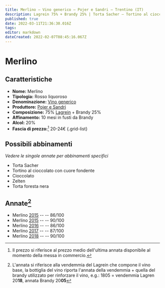 ```yaml
---
title: Merlino – Vino generico – Pojer e Sandri – Trentino (IT)
description: Lagrein 75% + Brandy 25% | Torta Sacher – Tortino al cioccolato con cuore fondente – Cioccolato – Zelten – Torta foresta nera
published: true
date: 2022-03-11T21:36:30.016Z
tags: 
editor: markdown
dateCreated: 2022-02-07T08:45:16.067Z
---
```


# Merlino

## Caratteristiche
- **Nome:** Merlino 
- **Tipologia:** Rosso liquoroso
- **Denominazione:** [Vino generico](/denominazioni/Italia/Vino-Generico)
- **Produttore:** [Pojer e Sandri](/produttori/Italia/Trentino/Pojer-e-Sandri) 
- **Composizione:** 75% [Lagrein](/vitigni/Italia/lagrein) + Brandy 25%
- **Affinamento:** 10 mesi in fusti da Brandy
- **Alcol:** 20%
- **Fascia di prezzo:**[^1] 20-24€
{.grid-list}

## Possibili abbinamenti
*Vedere le singole annate per abbinamenti specifici*

- Torta Sacher
- Tortino al cioccolato con cuore fondente
- Cioccolato
- Zelten
- Torta foresta nera

## Annate[^2]
- Merlino [2015](vini/Italia/Trentino/Pojer-e-Sandri/Merlino/2015) -- <span class="star-3"></span> -- 86/100
- Merlino [2015](vini/Italia/Trentino/Pojer-e-Sandri/Merlino/2015) -- <span class="star-4"></span> -- 90/100
- Merlino [2016](vini/Italia/Trentino/Pojer-e-Sandri/Merlino/2016) -- <span class="star-3"></span> -- 86/100
- Merlino [2017](vini/Italia/Trentino/Pojer-e-Sandri/Merlino/2017) -- <span class="star-3"></span> -- 87/100
- Merlino [2018](vini/Italia/Trentino/Pojer-e-Sandri/Merlino/2018) -- <span class="star-4"></span> -- 90/100

[^1]: Il prezzo si riferisce  al prezzo medio dell'ultima annata disponibile al momento della messa in commercio.
[^2]: L'annata si riferisce alla vendemmia del Lagrein che compone il vino base, la bottiglia del vino riporta l'annata della vendemmia + quella del brandy utilizzato per rinforzare il vino, e.g.: 1805 = vendemmia Lagren 20**18**, annata Brandy 20**05**